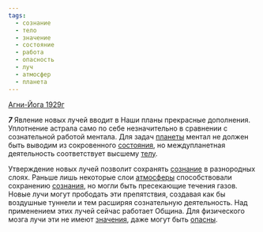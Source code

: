 ```yaml
---
tags:
  - сознание
  - тело
  - значение
  - состояние
  - работа
  - опасность
  - луч
  - атмосфер
  - планета
---
```


[Агни-Йога 1929г](/agni/1929)

___7___
Явление новых лучей вводит в Наши планы прекрасные дополнения. Уплотнение астрала само по себе незначительно в сравнении с сознательной работой ментала. Для задач [планеты](/tag/#планета) ментал не должен быть выводим из сокровенного [состояния](/tag/#состояние), но междупланетная деятельность соответствует высшему [телу](/tag/#тело).   

Утверждение новых лучей позволит сохранять [сознание](/tag/#сознание) в разнородных слоях. Раньше лишь некоторые слои [атмосферы](/tag/#атмосфер) способствовали сохранению [сознания](/tag/#сознание), но могли быть пресекающие течения газов. Новые лучи могут прободать эти препятствия, создавая как бы воздушные туннели и тем расширяя сознательную деятельность. Над применением этих лучей сейчас работает Община. Для физического мозга лучи эти не имеют [значения](/tag/#значение), даже могут быть [опасны](/tag/#опасность).